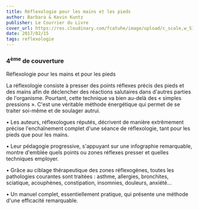 ```yaml
---
title: Réflexologie pour les mains et les pieds
author: Barbara & Kevin Kuntz
publisher: Le Courrier du Livre
cover_url: https://res.cloudinary.com/fcatuhe/image/upload/c_scale,w_512/v1711899163/raphaele-rodellar.fr/bibliotheque/9782702911051.jpg
date: 2017/02/15
tags: reflexologie
---
```


### 4<sup>ème</sup> de couverture

Réflexologie pour les mains et pour les pieds

La réflexologie consiste à presser des points réflexes précis des pieds et des mains afin de déclencher des réactions salutaires dans d'autres parties de l'organisme. Pourtant, cette technique va bien au-delà des « simples pressions ». C'est une véritable méthode énergétique qui permet de se traiter soi-même et de soulager autrui.

•	Les auteurs, réflexologues réputés, décrivent de manière extrêmement précise l'enchaînement complet d'une séance de réflexologie, tant pour les pieds que pour les mains.

•	Leur pédagogie progressive, s'appuyant sur une infographie remarquable, montre d'emblée quels points ou zones réflexes presser et quelles techniques employer.

•	Grâce au ciblage thérapeutique des zones réflexogènes, toutes les pathologies courantes sont traitées : asthme, allergies, bronchites, sciatique, acouphènes, constipation, insomnies, douleurs, anxiété...

•	Un manuel complet, essentiellement pratique, qui présente une méthode d'une efficacité remarquable.
